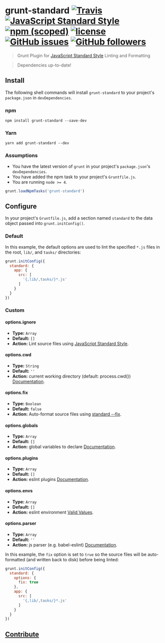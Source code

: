 # grunt-standard  [![Travis](https://travis-ci.org/EasyAsABC123/grunt-standard.svg?branch=master)](https://travis-ci.org/EasyAsABC123/grunt-standard) [![JavaScript Standard Style](https://img.shields.io/badge/code%20style-standard-brightgreen.svg)](http://standardjs.com/) [![npm (scoped)](https://img.shields.io/npm/v/grunt-standard.svg)](https://www.npmjs.com/package/grunt-standard) [![license](https://img.shields.io/badge/license-MIT-blue.svg)](https://github.com/EasyAsABC123/grunt-standard/blob/master/LICENSE) [![GitHub issues](https://img.shields.io/github/issues/EasyAsABC123/grunt-standard.svg)](https://github.com/EasyAsABC123/grunt-standard/issues) [![GitHub followers](https://img.shields.io/github/followers/EasyAsABC123.svg?style=social&label=Follow)](https://github.com/EasyAsABC123)

> Grunt Plugin for [JavaScript Standard Style](https://github.com/feross/standard) Linting and Formatting

> Dependencies up-to-date!

## Install

The following shell commands will install `grunt-standard` to your project's `package.json` in `devDependencies`.

### npm
```shell
npm install grunt-standard --save-dev
```

### Yarn
```shell
yarn add grunt-standard --dev
```

### Assumptions

- You have the latest version of `grunt` in your project's `package.json`'s `devDependencies`.
- You have added the npm task to your project's `Gruntfile.js`.
- You are running `node >= 4`.

```javascript
grunt.loadNpmTasks('grunt-standard')
```

## Configure

In your project's `Gruntfile.js`, add a section named `standard` to the data object passed into `grunt.initConfig()`.

### Default

In this example, the default options are used to lint the specified `*.js` files in the root, `lib/`, and `tasks/` directories:

```javascript
grunt.initConfig({
  standard: {
    app: {
      src: [
        '{,lib/,tasks/}*.js'
      ]
    }
  }
})
```

### Custom

#### options.ignore

- **Type:** `Array`
- **Default:** `[]`
- **Action:** Lint source files using [JavaScript Standard Style](https://github.com/feross/standard#standardlintfilesfiles-opts-callback).

#### options.cwd

- **Type:** `String`
- **Default:** `''`
- **Action:** current working directory (default: process.cwd()) [Documentation](https://github.com/feross/standard#standardlintfilesfiles-opts-callback).

#### options.fix

- **Type:** `Boolean`
- **Default:** `false`
- **Action:** Auto-format source files using [standard --fix](https://github.com/feross/standard#is-there-an-automatic-formatter).

#### options.globals

- **Type:** `Array`
- **Default:** `[]`
- **Action:** global variables to declare [Documentation](https://github.com/feross/standard#standardlintfilesfiles-opts-callback).

#### options.plugins

- **Type:** `Array`
- **Default:** `[]`
- **Action:** eslint plugins [Documentation](https://github.com/feross/standard#standardlintfilesfiles-opts-callback).

#### options.envs

- **Type:** `Array`
- **Default:** `[]`
- **Action:** eslint environment [Valid Values](https://github.com/sindresorhus/globals/blob/master/globals.json).

#### options.parser

- **Type:** `Array`
- **Default:** `''`
- **Action:** js parser (e.g. babel-eslint) [Documentation](https://github.com/feross/standard#standardlintfilesfiles-opts-callback).

In this example, the `fix` option is set to `true` so the source files will be auto-formatted (and written back to disk) before being linted:

```javascript
grunt.initConfig({
  standard: {
    options: {
      fix: true
    },
    app: {
      src: [
        '{,lib/,tasks/}*.js'
      ]
    }
  }
})
```

## [Contribute](CONTRIBUTE.md)
